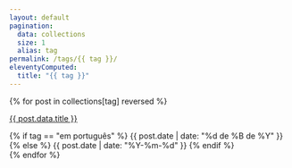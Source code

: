 ```yaml
---
layout: default
pagination:
  data: collections
  size: 1
  alias: tag
permalink: /tags/{{ tag }}/
eleventyComputed:
  title: "{{ tag }}"
---  
```


{% for post in collections[tag] reversed %}
<div class="py-4">
  <p>
    <span class="text-large sm:text-xl font-bold hover:text-blue-700 leading-tight"><a href="{{ post.url }}">{{ post.data.title }}</a></span>
  </p>
  {% if tag == "em português" %}
  <span class="text-xs sm:text-sm font-normal">{{ post.date | date: "%d de %B de %Y" }}</span>
  {% else %}
  <span class="text-xs sm:text-sm font-normal">{{ post.date | date: "%Y-%m-%d" }}</span>
  {% endif %}
</div>
{% endfor %}
